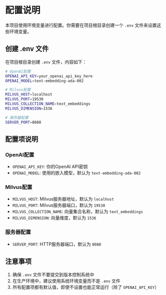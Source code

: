 # 配置说明

本项目使用环境变量进行配置。你需要在项目根目录创建一个 `.env` 文件来设置这些环境变量。

## 创建 .env 文件

在项目根目录创建 `.env` 文件，内容如下：

```bash
# OpenAI配置
OPENAI_API_KEY=your_openai_api_key_here
OPENAI_MODEL=text-embedding-ada-002

# Milvus配置
MILVUS_HOST=localhost
MILVUS_PORT=19530
MILVUS_COLLECTION_NAME=text_embeddings
MILVUS_DIMENSION=1536

# 服务器配置
SERVER_PORT=8080
```

## 配置项说明

### OpenAI配置
- `OPENAI_API_KEY`: 你的OpenAI API密钥
- `OPENAI_MODEL`: 使用的嵌入模型，默认为 `text-embedding-ada-002`

### Milvus配置
- `MILVUS_HOST`: Milvus服务器地址，默认为 `localhost`
- `MILVUS_PORT`: Milvus服务器端口，默认为 `19530`
- `MILVUS_COLLECTION_NAME`: 向量集合名称，默认为 `text_embeddings`
- `MILVUS_DIMENSION`: 向量维度，默认为 `1536`

### 服务器配置
- `SERVER_PORT`: HTTP服务器端口，默认为 `8080`

## 注意事项

1. 确保 `.env` 文件不要提交到版本控制系统中
2. 在生产环境中，建议使用系统环境变量而不是 `.env` 文件
3. 所有配置项都有默认值，即使不设置也能正常运行（除了 `OPENAI_API_KEY`） 